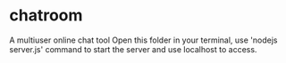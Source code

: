 # chatroom
A multiuser online chat tool
Open this folder in your terminal, use 'nodejs server.js' command to start the server and use localhost to access.
